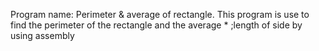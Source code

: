 
Program name: Perimeter & average of rectangle. This program is use to find the perimeter of the rectangle and the average *
;length of side by using assembly
